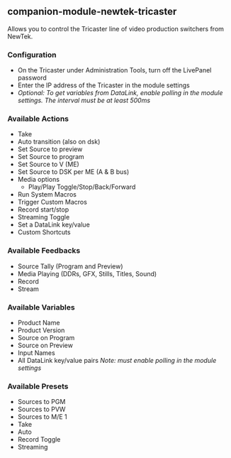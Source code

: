## companion-module-newtek-tricaster

Allows you to control the Tricaster line of video production switchers from NewTek.

### Configuration

- On the Tricaster under Administration Tools, turn off the LivePanel password
- Enter the IP address of the Tricaster in the module settings
- _Optional: To get variables from DataLink, enable polling in the module settings. The interval must be at least 500ms_

### Available Actions

- Take
- Auto transition (also on dsk)
- Set Source to preview
- Set Source to program
- Set Source to V (ME)
- Set Source to DSK per ME (A & B bus)
- Media options
  - Play/Play Toggle/Stop/Back/Forward
- Run System Macros
- Trigger Custom Macros
- Record start/stop
- Streaming Toggle
- Set a DataLink key/value
- Custom Shortcuts

### Available Feedbacks

- Source Tally (Program and Preview)
- Media Playing (DDRs, GFX, Stills, Titles, Sound)
- Record
- Stream

### Available Variables

- Product Name
- Product Version
- Source on Program
- Source on Preview
- Input Names
- All DataLink key/value pairs _Note: must enable polling in the module settings_

### Available Presets

- Sources to PGM
- Sources to PVW
- Sources to M/E 1
- Take
- Auto
- Record Toggle
- Streaming
